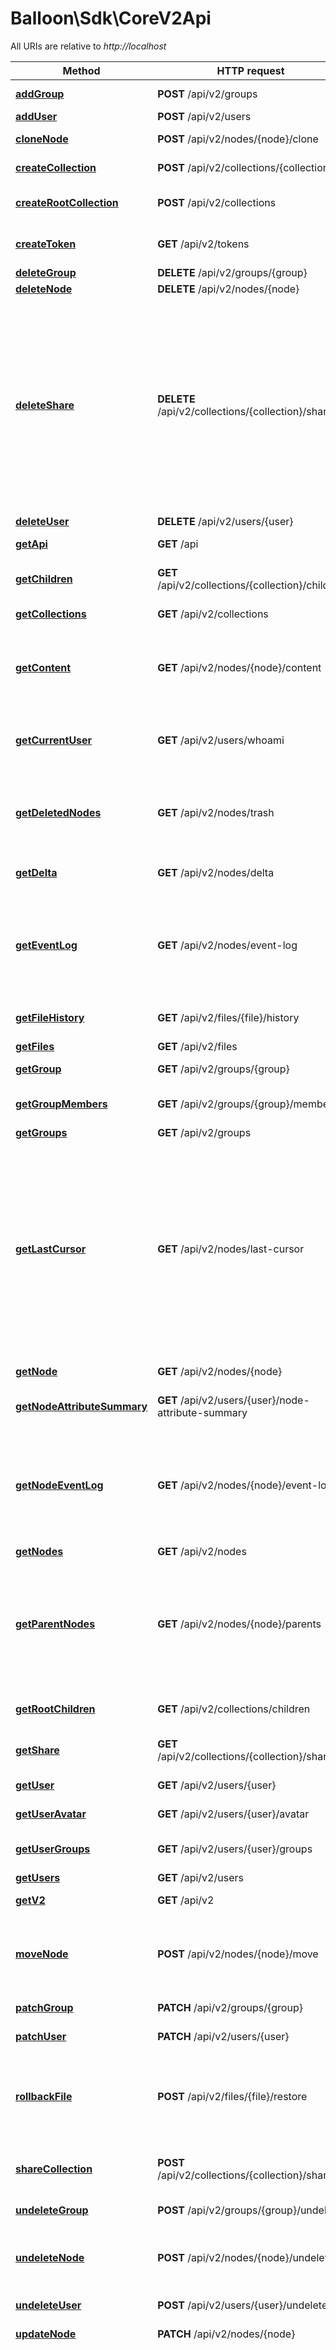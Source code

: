 # Balloon\Sdk\CoreV2Api

All URIs are relative to *http://localhost*

Method | HTTP request | Description
------------- | ------------- | -------------
[**addGroup**](CoreV2Api.md#addGroup) | **POST** /api/v2/groups | Add new group
[**addUser**](CoreV2Api.md#addUser) | **POST** /api/v2/users | Add new user
[**cloneNode**](CoreV2Api.md#cloneNode) | **POST** /api/v2/nodes/{node}/clone | Clone existing node
[**createCollection**](CoreV2Api.md#createCollection) | **POST** /api/v2/collections/{collection} | Create a new collection
[**createRootCollection**](CoreV2Api.md#createRootCollection) | **POST** /api/v2/collections | Create a new collection in root
[**createToken**](CoreV2Api.md#createToken) | **GET** /api/v2/tokens | OAUTH2/OIDC token endpoint
[**deleteGroup**](CoreV2Api.md#deleteGroup) | **DELETE** /api/v2/groups/{group} | Delete group
[**deleteNode**](CoreV2Api.md#deleteNode) | **DELETE** /api/v2/nodes/{node} | Delete node
[**deleteShare**](CoreV2Api.md#deleteShare) | **DELETE** /api/v2/collections/{collection}/share | Does only remove sharing options and transform a share back into a normal collection. There will not be any data loss after this action. All existing references would be removed automatically.
[**deleteUser**](CoreV2Api.md#deleteUser) | **DELETE** /api/v2/users/{user} | Delete user
[**getApi**](CoreV2Api.md#getApi) | **GET** /api | Get server status
[**getChildren**](CoreV2Api.md#getChildren) | **GET** /api/v2/collections/{collection}/children | Get all children of a collection
[**getCollections**](CoreV2Api.md#getCollections) | **GET** /api/v2/collections | Get all collections
[**getContent**](CoreV2Api.md#getContent) | **GET** /api/v2/nodes/{node}/content | Download node contents. Note that collections are zipped on-the-fly.
[**getCurrentUser**](CoreV2Api.md#getCurrentUser) | **GET** /api/v2/users/whoami | Get user object of the current authenticated user
[**getDeletedNodes**](CoreV2Api.md#getDeletedNodes) | **GET** /api/v2/nodes/trash | Return delete nodes (Excluding sub nodes of deleted collections)
[**getDelta**](CoreV2Api.md#getDelta) | **GET** /api/v2/nodes/delta | Delta stream with cursor support.
[**getEventLog**](CoreV2Api.md#getEventLog) | **GET** /api/v2/nodes/event-log | Get event log containing all operations which are made by the user himself or share members
[**getFileHistory**](CoreV2Api.md#getFileHistory) | **GET** /api/v2/files/{file}/history | Get a full change history of a file
[**getFiles**](CoreV2Api.md#getFiles) | **GET** /api/v2/files | Get all files
[**getGroup**](CoreV2Api.md#getGroup) | **GET** /api/v2/groups/{group} | Get single group
[**getGroupMembers**](CoreV2Api.md#getGroupMembers) | **GET** /api/v2/groups/{group}/members | Request all member of a group
[**getGroups**](CoreV2Api.md#getGroups) | **GET** /api/v2/groups | Get groups
[**getLastCursor**](CoreV2Api.md#getLastCursor) | **GET** /api/v2/nodes/last-cursor | Use this method to request the latest cursor if you only need to now if there are changes on the server. This method will not return any other data than the newest cursor. To request a feed with all deltas request /delta.
[**getNode**](CoreV2Api.md#getNode) | **GET** /api/v2/nodes/{node} | Get single node
[**getNodeAttributeSummary**](CoreV2Api.md#getNodeAttributeSummary) | **GET** /api/v2/users/{user}/node-attribute-summary | Get summary of node usage.
[**getNodeEventLog**](CoreV2Api.md#getNodeEventLog) | **GET** /api/v2/nodes/{node}/event-log | Get event log containing all operations which are made by the user himself or share members on a given node
[**getNodes**](CoreV2Api.md#getNodes) | **GET** /api/v2/nodes | Get all nodes
[**getParentNodes**](CoreV2Api.md#getParentNodes) | **GET** /api/v2/nodes/{node}/parents | The hirarchy of all parent nodes is ordered in a single level array beginning with the collection on the highest level.
[**getRootChildren**](CoreV2Api.md#getRootChildren) | **GET** /api/v2/collections/children | Get all children of the root collection
[**getShare**](CoreV2Api.md#getShare) | **GET** /api/v2/collections/{collection}/share | Get share acl and share name
[**getUser**](CoreV2Api.md#getUser) | **GET** /api/v2/users/{user} | Get single user
[**getUserAvatar**](CoreV2Api.md#getUserAvatar) | **GET** /api/v2/users/{user}/avatar | Get user avatar
[**getUserGroups**](CoreV2Api.md#getUserGroups) | **GET** /api/v2/users/{user}/groups | Request all groups of a user
[**getUsers**](CoreV2Api.md#getUsers) | **GET** /api/v2/users | Get users
[**getV2**](CoreV2Api.md#getV2) | **GET** /api/v2 | Get server status
[**moveNode**](CoreV2Api.md#moveNode) | **POST** /api/v2/nodes/{node}/move | Move node (Change parent collection), single or multiple ones
[**patchGroup**](CoreV2Api.md#patchGroup) | **PATCH** /api/v2/groups/{group} | Set attributes for group
[**patchUser**](CoreV2Api.md#patchUser) | **PATCH** /api/v2/users/{user} | Set attributes for user
[**rollbackFile**](CoreV2Api.md#rollbackFile) | **POST** /api/v2/files/{file}/restore | Rollback to a recent version from history. Use the version number from history.
[**shareCollection**](CoreV2Api.md#shareCollection) | **POST** /api/v2/collections/{collection}/share | Create a new share from an existing collection
[**undeleteGroup**](CoreV2Api.md#undeleteGroup) | **POST** /api/v2/groups/{group}/undelete | Restore deleted group
[**undeleteNode**](CoreV2Api.md#undeleteNode) | **POST** /api/v2/nodes/{node}/undelete | Undelete (Restore from trash) a single node or multiple ones.
[**undeleteUser**](CoreV2Api.md#undeleteUser) | **POST** /api/v2/users/{user}/undelete | Restore deleted user
[**updateNode**](CoreV2Api.md#updateNode) | **PATCH** /api/v2/nodes/{node} | Change attributes
[**uploadChunk**](CoreV2Api.md#uploadChunk) | **PUT** /api/v2/files/chunk | Upload a file chunk. You have to manually splitt the binary data into multiple chunks and upload them successively! using this method. Once uploading the last chunk, the server will automatically create or update the file node. You may set the parent collection, name and or custom attributes only with the last request to save traffic.
[**uploadFile**](CoreV2Api.md#uploadFile) | **PUT** /api/v2/files | Upload an entire file in one-shot. Use this endpoint only for small files, for bigger files use the chunking endpoint.



## addGroup

> \Balloon\Sdk\Model\CoreV2Group addGroup($core_v2_group)

Add new group

### Example

```php
<?php
require_once(__DIR__ . '/vendor/autoload.php');


$apiInstance = new Balloon\Sdk\Api\CoreV2Api(
    // If you want use custom http client, pass your client which implements `GuzzleHttp\ClientInterface`.
    // This is optional, `GuzzleHttp\Client` will be used as default.
    new GuzzleHttp\Client()
);
$core_v2_group = new \Balloon\Sdk\Model\CoreV2Group(); // \Balloon\Sdk\Model\CoreV2Group | 

try {
    $result = $apiInstance->addGroup($core_v2_group);
    print_r($result);
} catch (Exception $e) {
    echo 'Exception when calling CoreV2Api->addGroup: ', $e->getMessage(), PHP_EOL;
}
?>
```

### Parameters


Name | Type | Description  | Notes
------------- | ------------- | ------------- | -------------
 **core_v2_group** | [**\Balloon\Sdk\Model\CoreV2Group**](../Model/CoreV2Group.md)|  | [optional]

### Return type

[**\Balloon\Sdk\Model\CoreV2Group**](../Model/CoreV2Group.md)

### Authorization

No authorization required

### HTTP request headers

- **Content-Type**: application/json
- **Accept**: application/json

[[Back to top]](#) [[Back to API list]](../../README.md#documentation-for-api-endpoints)
[[Back to Model list]](../../README.md#documentation-for-models)
[[Back to README]](../../README.md)


## addUser

> \Balloon\Sdk\Model\CoreV2User addUser($core_v2_user)

Add new user

### Example

```php
<?php
require_once(__DIR__ . '/vendor/autoload.php');


$apiInstance = new Balloon\Sdk\Api\CoreV2Api(
    // If you want use custom http client, pass your client which implements `GuzzleHttp\ClientInterface`.
    // This is optional, `GuzzleHttp\Client` will be used as default.
    new GuzzleHttp\Client()
);
$core_v2_user = new \Balloon\Sdk\Model\CoreV2User(); // \Balloon\Sdk\Model\CoreV2User | 

try {
    $result = $apiInstance->addUser($core_v2_user);
    print_r($result);
} catch (Exception $e) {
    echo 'Exception when calling CoreV2Api->addUser: ', $e->getMessage(), PHP_EOL;
}
?>
```

### Parameters


Name | Type | Description  | Notes
------------- | ------------- | ------------- | -------------
 **core_v2_user** | [**\Balloon\Sdk\Model\CoreV2User**](../Model/CoreV2User.md)|  | [optional]

### Return type

[**\Balloon\Sdk\Model\CoreV2User**](../Model/CoreV2User.md)

### Authorization

No authorization required

### HTTP request headers

- **Content-Type**: application/json
- **Accept**: application/json

[[Back to top]](#) [[Back to API list]](../../README.md#documentation-for-api-endpoints)
[[Back to Model list]](../../README.md#documentation-for-models)
[[Back to README]](../../README.md)


## cloneNode

> \Balloon\Sdk\Model\CoreV2Node cloneNode($node, $destid, $conflict)

Clone existing node

### Example

```php
<?php
require_once(__DIR__ . '/vendor/autoload.php');


$apiInstance = new Balloon\Sdk\Api\CoreV2Api(
    // If you want use custom http client, pass your client which implements `GuzzleHttp\ClientInterface`.
    // This is optional, `GuzzleHttp\Client` will be used as default.
    new GuzzleHttp\Client()
);
$node = 'node_example'; // string | Node identifier
$destid = 'destid_example'; // string | Destination collection, if this is null root is taken
$conflict = 0; // float | Conflict resolution

try {
    $result = $apiInstance->cloneNode($node, $destid, $conflict);
    print_r($result);
} catch (Exception $e) {
    echo 'Exception when calling CoreV2Api->cloneNode: ', $e->getMessage(), PHP_EOL;
}
?>
```

### Parameters


Name | Type | Description  | Notes
------------- | ------------- | ------------- | -------------
 **node** | **string**| Node identifier |
 **destid** | **string**| Destination collection, if this is null root is taken | [optional]
 **conflict** | **float**| Conflict resolution | [optional] [default to 0]

### Return type

[**\Balloon\Sdk\Model\CoreV2Node**](../Model/CoreV2Node.md)

### Authorization

No authorization required

### HTTP request headers

- **Content-Type**: Not defined
- **Accept**: application/json

[[Back to top]](#) [[Back to API list]](../../README.md#documentation-for-api-endpoints)
[[Back to Model list]](../../README.md#documentation-for-models)
[[Back to README]](../../README.md)


## createCollection

> \Balloon\Sdk\Model\CoreV2Collection createCollection($collection, $core_v2_collection)

Create a new collection

### Example

```php
<?php
require_once(__DIR__ . '/vendor/autoload.php');


$apiInstance = new Balloon\Sdk\Api\CoreV2Api(
    // If you want use custom http client, pass your client which implements `GuzzleHttp\ClientInterface`.
    // This is optional, `GuzzleHttp\Client` will be used as default.
    new GuzzleHttp\Client()
);
$collection = 'collection_example'; // string | Parent collection
$core_v2_collection = new \Balloon\Sdk\Model\CoreV2Collection(); // \Balloon\Sdk\Model\CoreV2Collection | 

try {
    $result = $apiInstance->createCollection($collection, $core_v2_collection);
    print_r($result);
} catch (Exception $e) {
    echo 'Exception when calling CoreV2Api->createCollection: ', $e->getMessage(), PHP_EOL;
}
?>
```

### Parameters


Name | Type | Description  | Notes
------------- | ------------- | ------------- | -------------
 **collection** | **string**| Parent collection |
 **core_v2_collection** | [**\Balloon\Sdk\Model\CoreV2Collection**](../Model/CoreV2Collection.md)|  |

### Return type

[**\Balloon\Sdk\Model\CoreV2Collection**](../Model/CoreV2Collection.md)

### Authorization

No authorization required

### HTTP request headers

- **Content-Type**: application/json
- **Accept**: application/json

[[Back to top]](#) [[Back to API list]](../../README.md#documentation-for-api-endpoints)
[[Back to Model list]](../../README.md#documentation-for-models)
[[Back to README]](../../README.md)


## createRootCollection

> \Balloon\Sdk\Model\CoreV2Collection createRootCollection($core_v2_collection)

Create a new collection in root

### Example

```php
<?php
require_once(__DIR__ . '/vendor/autoload.php');


$apiInstance = new Balloon\Sdk\Api\CoreV2Api(
    // If you want use custom http client, pass your client which implements `GuzzleHttp\ClientInterface`.
    // This is optional, `GuzzleHttp\Client` will be used as default.
    new GuzzleHttp\Client()
);
$core_v2_collection = new \Balloon\Sdk\Model\CoreV2Collection(); // \Balloon\Sdk\Model\CoreV2Collection | 

try {
    $result = $apiInstance->createRootCollection($core_v2_collection);
    print_r($result);
} catch (Exception $e) {
    echo 'Exception when calling CoreV2Api->createRootCollection: ', $e->getMessage(), PHP_EOL;
}
?>
```

### Parameters


Name | Type | Description  | Notes
------------- | ------------- | ------------- | -------------
 **core_v2_collection** | [**\Balloon\Sdk\Model\CoreV2Collection**](../Model/CoreV2Collection.md)|  |

### Return type

[**\Balloon\Sdk\Model\CoreV2Collection**](../Model/CoreV2Collection.md)

### Authorization

No authorization required

### HTTP request headers

- **Content-Type**: application/json
- **Accept**: application/json

[[Back to top]](#) [[Back to API list]](../../README.md#documentation-for-api-endpoints)
[[Back to Model list]](../../README.md#documentation-for-models)
[[Back to README]](../../README.md)


## createToken

> \Balloon\Sdk\Model\CoreV2OAuth2Token createToken()

OAUTH2/OIDC token endpoint

### Example

```php
<?php
require_once(__DIR__ . '/vendor/autoload.php');


$apiInstance = new Balloon\Sdk\Api\CoreV2Api(
    // If you want use custom http client, pass your client which implements `GuzzleHttp\ClientInterface`.
    // This is optional, `GuzzleHttp\Client` will be used as default.
    new GuzzleHttp\Client()
);

try {
    $result = $apiInstance->createToken();
    print_r($result);
} catch (Exception $e) {
    echo 'Exception when calling CoreV2Api->createToken: ', $e->getMessage(), PHP_EOL;
}
?>
```

### Parameters

This endpoint does not need any parameter.

### Return type

[**\Balloon\Sdk\Model\CoreV2OAuth2Token**](../Model/CoreV2OAuth2Token.md)

### Authorization

No authorization required

### HTTP request headers

- **Content-Type**: Not defined
- **Accept**: application/json

[[Back to top]](#) [[Back to API list]](../../README.md#documentation-for-api-endpoints)
[[Back to Model list]](../../README.md#documentation-for-models)
[[Back to README]](../../README.md)


## deleteGroup

> deleteGroup($group, $force)

Delete group

### Example

```php
<?php
require_once(__DIR__ . '/vendor/autoload.php');


$apiInstance = new Balloon\Sdk\Api\CoreV2Api(
    // If you want use custom http client, pass your client which implements `GuzzleHttp\ClientInterface`.
    // This is optional, `GuzzleHttp\Client` will be used as default.
    new GuzzleHttp\Client()
);
$group = 'group_example'; // string | Resource identifier
$force = True; // bool | Per default the group gets disabled, if force is set the group gets removed completely.

try {
    $apiInstance->deleteGroup($group, $force);
} catch (Exception $e) {
    echo 'Exception when calling CoreV2Api->deleteGroup: ', $e->getMessage(), PHP_EOL;
}
?>
```

### Parameters


Name | Type | Description  | Notes
------------- | ------------- | ------------- | -------------
 **group** | **string**| Resource identifier |
 **force** | **bool**| Per default the group gets disabled, if force is set the group gets removed completely. | [optional]

### Return type

void (empty response body)

### Authorization

No authorization required

### HTTP request headers

- **Content-Type**: Not defined
- **Accept**: Not defined

[[Back to top]](#) [[Back to API list]](../../README.md#documentation-for-api-endpoints)
[[Back to Model list]](../../README.md#documentation-for-models)
[[Back to README]](../../README.md)


## deleteNode

> deleteNode($node, $force, $ignore_flag, $at)

Delete node

### Example

```php
<?php
require_once(__DIR__ . '/vendor/autoload.php');


$apiInstance = new Balloon\Sdk\Api\CoreV2Api(
    // If you want use custom http client, pass your client which implements `GuzzleHttp\ClientInterface`.
    // This is optional, `GuzzleHttp\Client` will be used as default.
    new GuzzleHttp\Client()
);
$node = 'node_example'; // string | Node identifier
$force = True; // bool | Force flag need to be set to delete a node from trash (node must have the deleted flag)
$ignore_flag = True; // bool | If both ignore_flag and force_flag were set, the node will be deleted completely
$at = 3.4; // float | Has to be a valid unix timestamp if so the node will destroy itself at this specified time instead immediatly

try {
    $apiInstance->deleteNode($node, $force, $ignore_flag, $at);
} catch (Exception $e) {
    echo 'Exception when calling CoreV2Api->deleteNode: ', $e->getMessage(), PHP_EOL;
}
?>
```

### Parameters


Name | Type | Description  | Notes
------------- | ------------- | ------------- | -------------
 **node** | **string**| Node identifier |
 **force** | **bool**| Force flag need to be set to delete a node from trash (node must have the deleted flag) | [optional]
 **ignore_flag** | **bool**| If both ignore_flag and force_flag were set, the node will be deleted completely | [optional]
 **at** | **float**| Has to be a valid unix timestamp if so the node will destroy itself at this specified time instead immediatly | [optional]

### Return type

void (empty response body)

### Authorization

No authorization required

### HTTP request headers

- **Content-Type**: Not defined
- **Accept**: Not defined

[[Back to top]](#) [[Back to API list]](../../README.md#documentation-for-api-endpoints)
[[Back to Model list]](../../README.md#documentation-for-models)
[[Back to README]](../../README.md)


## deleteShare

> deleteShare($collection)

Does only remove sharing options and transform a share back into a normal collection. There will not be any data loss after this action. All existing references would be removed automatically.

### Example

```php
<?php
require_once(__DIR__ . '/vendor/autoload.php');


$apiInstance = new Balloon\Sdk\Api\CoreV2Api(
    // If you want use custom http client, pass your client which implements `GuzzleHttp\ClientInterface`.
    // This is optional, `GuzzleHttp\Client` will be used as default.
    new GuzzleHttp\Client()
);
$collection = 'collection_example'; // string | Collection identifier

try {
    $apiInstance->deleteShare($collection);
} catch (Exception $e) {
    echo 'Exception when calling CoreV2Api->deleteShare: ', $e->getMessage(), PHP_EOL;
}
?>
```

### Parameters


Name | Type | Description  | Notes
------------- | ------------- | ------------- | -------------
 **collection** | **string**| Collection identifier |

### Return type

void (empty response body)

### Authorization

No authorization required

### HTTP request headers

- **Content-Type**: Not defined
- **Accept**: Not defined

[[Back to top]](#) [[Back to API list]](../../README.md#documentation-for-api-endpoints)
[[Back to Model list]](../../README.md#documentation-for-models)
[[Back to README]](../../README.md)


## deleteUser

> deleteUser($user, $force)

Delete user

### Example

```php
<?php
require_once(__DIR__ . '/vendor/autoload.php');


$apiInstance = new Balloon\Sdk\Api\CoreV2Api(
    // If you want use custom http client, pass your client which implements `GuzzleHttp\ClientInterface`.
    // This is optional, `GuzzleHttp\Client` will be used as default.
    new GuzzleHttp\Client()
);
$user = 'user_example'; // string | Resource identifier
$force = True; // bool | Per default the user gets disabled, if force is set the user gets removed completely.

try {
    $apiInstance->deleteUser($user, $force);
} catch (Exception $e) {
    echo 'Exception when calling CoreV2Api->deleteUser: ', $e->getMessage(), PHP_EOL;
}
?>
```

### Parameters


Name | Type | Description  | Notes
------------- | ------------- | ------------- | -------------
 **user** | **string**| Resource identifier |
 **force** | **bool**| Per default the user gets disabled, if force is set the user gets removed completely. | [optional]

### Return type

void (empty response body)

### Authorization

No authorization required

### HTTP request headers

- **Content-Type**: Not defined
- **Accept**: Not defined

[[Back to top]](#) [[Back to API list]](../../README.md#documentation-for-api-endpoints)
[[Back to Model list]](../../README.md#documentation-for-models)
[[Back to README]](../../README.md)


## getApi

> \Balloon\Sdk\Model\CoreV2ApiRoot getApi()

Get server status

### Example

```php
<?php
require_once(__DIR__ . '/vendor/autoload.php');


$apiInstance = new Balloon\Sdk\Api\CoreV2Api(
    // If you want use custom http client, pass your client which implements `GuzzleHttp\ClientInterface`.
    // This is optional, `GuzzleHttp\Client` will be used as default.
    new GuzzleHttp\Client()
);

try {
    $result = $apiInstance->getApi();
    print_r($result);
} catch (Exception $e) {
    echo 'Exception when calling CoreV2Api->getApi: ', $e->getMessage(), PHP_EOL;
}
?>
```

### Parameters

This endpoint does not need any parameter.

### Return type

[**\Balloon\Sdk\Model\CoreV2ApiRoot**](../Model/CoreV2ApiRoot.md)

### Authorization

No authorization required

### HTTP request headers

- **Content-Type**: Not defined
- **Accept**: application/json

[[Back to top]](#) [[Back to API list]](../../README.md#documentation-for-api-endpoints)
[[Back to Model list]](../../README.md#documentation-for-models)
[[Back to README]](../../README.md)


## getChildren

> \Balloon\Sdk\Model\CoreV2Nodes getChildren($collection, $query, $deleted, $attributes, $offset, $limit, $sort, $recursive)

Get all children of a collection

### Example

```php
<?php
require_once(__DIR__ . '/vendor/autoload.php');


$apiInstance = new Balloon\Sdk\Api\CoreV2Api(
    // If you want use custom http client, pass your client which implements `GuzzleHttp\ClientInterface`.
    // This is optional, `GuzzleHttp\Client` will be used as default.
    new GuzzleHttp\Client()
);
$collection = 'collection_example'; // string | Parent collection
$query = 'query_example'; // string | Specify a MongoDB based resource query (https://docs.mongodb.com/manual/tutorial/query-documents) using JSON (For example: {\"name\": {$regex: 'foo.*'}}).
$deleted = 3.4; // float | Wheter to include deleted or not
$attributes = array('attributes_example'); // string[] | Filter attributes
$offset = 3.4; // float | Objects offset, per default it starts from 0. You may also request a negative offset which will return results from the end [total - offset].
$limit = 3.4; // float | Objects limit, per default 20 objects will get returned
$sort = 'sort_example'; // string | Specify a MongoDB sort operation (https://docs.mongodb.com/manual/reference/method/cursor.sort/) using JSON (For example: {\"name\": -1}).
$recursive = false; // bool | Include children recursively.

try {
    $result = $apiInstance->getChildren($collection, $query, $deleted, $attributes, $offset, $limit, $sort, $recursive);
    print_r($result);
} catch (Exception $e) {
    echo 'Exception when calling CoreV2Api->getChildren: ', $e->getMessage(), PHP_EOL;
}
?>
```

### Parameters


Name | Type | Description  | Notes
------------- | ------------- | ------------- | -------------
 **collection** | **string**| Parent collection |
 **query** | **string**| Specify a MongoDB based resource query (https://docs.mongodb.com/manual/tutorial/query-documents) using JSON (For example: {\&quot;name\&quot;: {$regex: &#39;foo.*&#39;}}). | [optional]
 **deleted** | **float**| Wheter to include deleted or not | [optional]
 **attributes** | [**string[]**](../Model/string.md)| Filter attributes | [optional]
 **offset** | **float**| Objects offset, per default it starts from 0. You may also request a negative offset which will return results from the end [total - offset]. | [optional]
 **limit** | **float**| Objects limit, per default 20 objects will get returned | [optional]
 **sort** | **string**| Specify a MongoDB sort operation (https://docs.mongodb.com/manual/reference/method/cursor.sort/) using JSON (For example: {\&quot;name\&quot;: -1}). | [optional]
 **recursive** | **bool**| Include children recursively. | [optional] [default to false]

### Return type

[**\Balloon\Sdk\Model\CoreV2Nodes**](../Model/CoreV2Nodes.md)

### Authorization

No authorization required

### HTTP request headers

- **Content-Type**: Not defined
- **Accept**: application/json

[[Back to top]](#) [[Back to API list]](../../README.md#documentation-for-api-endpoints)
[[Back to Model list]](../../README.md#documentation-for-models)
[[Back to README]](../../README.md)


## getCollections

> \Balloon\Sdk\Model\CoreV2Collections getCollections($query, $deleted, $attributes, $offset, $limit, $sort)

Get all collections

### Example

```php
<?php
require_once(__DIR__ . '/vendor/autoload.php');


$apiInstance = new Balloon\Sdk\Api\CoreV2Api(
    // If you want use custom http client, pass your client which implements `GuzzleHttp\ClientInterface`.
    // This is optional, `GuzzleHttp\Client` will be used as default.
    new GuzzleHttp\Client()
);
$query = 'query_example'; // string | Specify a MongoDB based resource query (https://docs.mongodb.com/manual/tutorial/query-documents) using JSON (For example: {\"name\": {$regex: 'foo.*'}}).
$deleted = 3.4; // float | Wheter to include deleted or not
$attributes = array('attributes_example'); // string[] | Filter attributes
$offset = 3.4; // float | Objects offset, per default it starts from 0. You may also request a negative offset which will return results from the end [total - offset].
$limit = 3.4; // float | Objects limit, per default 20 objects will get returned
$sort = 'sort_example'; // string | Specify a MongoDB sort operation (https://docs.mongodb.com/manual/reference/method/cursor.sort/) using JSON (For example: {\"name\": -1}).

try {
    $result = $apiInstance->getCollections($query, $deleted, $attributes, $offset, $limit, $sort);
    print_r($result);
} catch (Exception $e) {
    echo 'Exception when calling CoreV2Api->getCollections: ', $e->getMessage(), PHP_EOL;
}
?>
```

### Parameters


Name | Type | Description  | Notes
------------- | ------------- | ------------- | -------------
 **query** | **string**| Specify a MongoDB based resource query (https://docs.mongodb.com/manual/tutorial/query-documents) using JSON (For example: {\&quot;name\&quot;: {$regex: &#39;foo.*&#39;}}). | [optional]
 **deleted** | **float**| Wheter to include deleted or not | [optional]
 **attributes** | [**string[]**](../Model/string.md)| Filter attributes | [optional]
 **offset** | **float**| Objects offset, per default it starts from 0. You may also request a negative offset which will return results from the end [total - offset]. | [optional]
 **limit** | **float**| Objects limit, per default 20 objects will get returned | [optional]
 **sort** | **string**| Specify a MongoDB sort operation (https://docs.mongodb.com/manual/reference/method/cursor.sort/) using JSON (For example: {\&quot;name\&quot;: -1}). | [optional]

### Return type

[**\Balloon\Sdk\Model\CoreV2Collections**](../Model/CoreV2Collections.md)

### Authorization

No authorization required

### HTTP request headers

- **Content-Type**: Not defined
- **Accept**: application/json

[[Back to top]](#) [[Back to API list]](../../README.md#documentation-for-api-endpoints)
[[Back to Model list]](../../README.md#documentation-for-models)
[[Back to README]](../../README.md)


## getContent

> \SplFileObject getContent($node, $byte_ranges, $encode, $download)

Download node contents. Note that collections are zipped on-the-fly.

### Example

```php
<?php
require_once(__DIR__ . '/vendor/autoload.php');


$apiInstance = new Balloon\Sdk\Api\CoreV2Api(
    // If you want use custom http client, pass your client which implements `GuzzleHttp\ClientInterface`.
    // This is optional, `GuzzleHttp\Client` will be used as default.
    new GuzzleHttp\Client()
);
$node = 'node_example'; // string | Node identifier
$byte_ranges = 3.4; // float | Read stream from a specific offset/limit in bytes
$encode = 'encode_example'; // string | Can be set to base64 to encode content as base64.
$download = false; // bool | Force download file (Content-Disposition: attachment HTTP header)

try {
    $result = $apiInstance->getContent($node, $byte_ranges, $encode, $download);
    print_r($result);
} catch (Exception $e) {
    echo 'Exception when calling CoreV2Api->getContent: ', $e->getMessage(), PHP_EOL;
}
?>
```

### Parameters


Name | Type | Description  | Notes
------------- | ------------- | ------------- | -------------
 **node** | **string**| Node identifier |
 **byte_ranges** | **float**| Read stream from a specific offset/limit in bytes | [optional]
 **encode** | **string**| Can be set to base64 to encode content as base64. | [optional]
 **download** | **bool**| Force download file (Content-Disposition: attachment HTTP header) | [optional] [default to false]

### Return type

[**\SplFileObject**](../Model/\SplFileObject.md)

### Authorization

No authorization required

### HTTP request headers

- **Content-Type**: Not defined
- **Accept**: octet/stream

[[Back to top]](#) [[Back to API list]](../../README.md#documentation-for-api-endpoints)
[[Back to Model list]](../../README.md#documentation-for-models)
[[Back to README]](../../README.md)


## getCurrentUser

> \Balloon\Sdk\Model\CoreV2User getCurrentUser($attributes)

Get user object of the current authenticated user

### Example

```php
<?php
require_once(__DIR__ . '/vendor/autoload.php');


$apiInstance = new Balloon\Sdk\Api\CoreV2Api(
    // If you want use custom http client, pass your client which implements `GuzzleHttp\ClientInterface`.
    // This is optional, `GuzzleHttp\Client` will be used as default.
    new GuzzleHttp\Client()
);
$attributes = array('attributes_example'); // string[] | Filter attributes

try {
    $result = $apiInstance->getCurrentUser($attributes);
    print_r($result);
} catch (Exception $e) {
    echo 'Exception when calling CoreV2Api->getCurrentUser: ', $e->getMessage(), PHP_EOL;
}
?>
```

### Parameters


Name | Type | Description  | Notes
------------- | ------------- | ------------- | -------------
 **attributes** | [**string[]**](../Model/string.md)| Filter attributes | [optional]

### Return type

[**\Balloon\Sdk\Model\CoreV2User**](../Model/CoreV2User.md)

### Authorization

No authorization required

### HTTP request headers

- **Content-Type**: Not defined
- **Accept**: application/json

[[Back to top]](#) [[Back to API list]](../../README.md#documentation-for-api-endpoints)
[[Back to Model list]](../../README.md#documentation-for-models)
[[Back to README]](../../README.md)


## getDeletedNodes

> \Balloon\Sdk\Model\CoreV2Nodes getDeletedNodes($query, $attributes, $offset, $limit, $sort)

Return delete nodes (Excluding sub nodes of deleted collections)

### Example

```php
<?php
require_once(__DIR__ . '/vendor/autoload.php');


$apiInstance = new Balloon\Sdk\Api\CoreV2Api(
    // If you want use custom http client, pass your client which implements `GuzzleHttp\ClientInterface`.
    // This is optional, `GuzzleHttp\Client` will be used as default.
    new GuzzleHttp\Client()
);
$query = 'query_example'; // string | Specify a MongoDB based resource query (https://docs.mongodb.com/manual/tutorial/query-documents) using JSON (For example: {\"name\": {$regex: 'foo.*'}}).
$attributes = array('attributes_example'); // string[] | Filter attributes
$offset = 3.4; // float | Objects offset, per default it starts from 0. You may also request a negative offset which will return results from the end [total - offset].
$limit = 3.4; // float | Objects limit, per default 20 objects will get returned
$sort = 'sort_example'; // string | Specify a MongoDB sort operation (https://docs.mongodb.com/manual/reference/method/cursor.sort/) using JSON (For example: {\"name\": -1}).

try {
    $result = $apiInstance->getDeletedNodes($query, $attributes, $offset, $limit, $sort);
    print_r($result);
} catch (Exception $e) {
    echo 'Exception when calling CoreV2Api->getDeletedNodes: ', $e->getMessage(), PHP_EOL;
}
?>
```

### Parameters


Name | Type | Description  | Notes
------------- | ------------- | ------------- | -------------
 **query** | **string**| Specify a MongoDB based resource query (https://docs.mongodb.com/manual/tutorial/query-documents) using JSON (For example: {\&quot;name\&quot;: {$regex: &#39;foo.*&#39;}}). | [optional]
 **attributes** | [**string[]**](../Model/string.md)| Filter attributes | [optional]
 **offset** | **float**| Objects offset, per default it starts from 0. You may also request a negative offset which will return results from the end [total - offset]. | [optional]
 **limit** | **float**| Objects limit, per default 20 objects will get returned | [optional]
 **sort** | **string**| Specify a MongoDB sort operation (https://docs.mongodb.com/manual/reference/method/cursor.sort/) using JSON (For example: {\&quot;name\&quot;: -1}). | [optional]

### Return type

[**\Balloon\Sdk\Model\CoreV2Nodes**](../Model/CoreV2Nodes.md)

### Authorization

No authorization required

### HTTP request headers

- **Content-Type**: Not defined
- **Accept**: application/json

[[Back to top]](#) [[Back to API list]](../../README.md#documentation-for-api-endpoints)
[[Back to Model list]](../../README.md#documentation-for-models)
[[Back to README]](../../README.md)


## getDelta

> \Balloon\Sdk\Model\CoreV2Delta getDelta($limit, $attributes, $cursor)

Delta stream with cursor support.

### Example

```php
<?php
require_once(__DIR__ . '/vendor/autoload.php');


$apiInstance = new Balloon\Sdk\Api\CoreV2Api(
    // If you want use custom http client, pass your client which implements `GuzzleHttp\ClientInterface`.
    // This is optional, `GuzzleHttp\Client` will be used as default.
    new GuzzleHttp\Client()
);
$limit = 3.4; // float | Limit the number of delta entries, if too low you have to call this endpoint more often since has_more would be true more often
$attributes = array('attributes_example'); // string[] | Filter attributes, per default not all attributes would be returned
$cursor = 'cursor_example'; // string | Set a cursor to rquest next nodes within delta processing

try {
    $result = $apiInstance->getDelta($limit, $attributes, $cursor);
    print_r($result);
} catch (Exception $e) {
    echo 'Exception when calling CoreV2Api->getDelta: ', $e->getMessage(), PHP_EOL;
}
?>
```

### Parameters


Name | Type | Description  | Notes
------------- | ------------- | ------------- | -------------
 **limit** | **float**| Limit the number of delta entries, if too low you have to call this endpoint more often since has_more would be true more often | [optional]
 **attributes** | [**string[]**](../Model/string.md)| Filter attributes, per default not all attributes would be returned | [optional]
 **cursor** | **string**| Set a cursor to rquest next nodes within delta processing | [optional]

### Return type

[**\Balloon\Sdk\Model\CoreV2Delta**](../Model/CoreV2Delta.md)

### Authorization

No authorization required

### HTTP request headers

- **Content-Type**: Not defined
- **Accept**: application/json

[[Back to top]](#) [[Back to API list]](../../README.md#documentation-for-api-endpoints)
[[Back to Model list]](../../README.md#documentation-for-models)
[[Back to README]](../../README.md)


## getEventLog

> \Balloon\Sdk\Model\CoreV2EventLogs getEventLog($query, $attributes, $offset, $limit, $sort)

Get event log containing all operations which are made by the user himself or share members

### Example

```php
<?php
require_once(__DIR__ . '/vendor/autoload.php');


$apiInstance = new Balloon\Sdk\Api\CoreV2Api(
    // If you want use custom http client, pass your client which implements `GuzzleHttp\ClientInterface`.
    // This is optional, `GuzzleHttp\Client` will be used as default.
    new GuzzleHttp\Client()
);
$query = 'query_example'; // string | Specify a MongoDB based resource query (https://docs.mongodb.com/manual/tutorial/query-documents) using JSON (For example: {\"name\": {$regex: 'foo.*'}}).
$attributes = array('attributes_example'); // string[] | Filter attributes
$offset = 3.4; // float | Objects offset, per default it starts from 0. You may also request a negative offset which will return results from the end [total - offset].
$limit = 3.4; // float | Objects limit, per default 20 objects will get returned
$sort = 'sort_example'; // string | Specify a MongoDB sort operation (https://docs.mongodb.com/manual/reference/method/cursor.sort/) using JSON (For example: {\"name\": -1}).

try {
    $result = $apiInstance->getEventLog($query, $attributes, $offset, $limit, $sort);
    print_r($result);
} catch (Exception $e) {
    echo 'Exception when calling CoreV2Api->getEventLog: ', $e->getMessage(), PHP_EOL;
}
?>
```

### Parameters


Name | Type | Description  | Notes
------------- | ------------- | ------------- | -------------
 **query** | **string**| Specify a MongoDB based resource query (https://docs.mongodb.com/manual/tutorial/query-documents) using JSON (For example: {\&quot;name\&quot;: {$regex: &#39;foo.*&#39;}}). | [optional]
 **attributes** | [**string[]**](../Model/string.md)| Filter attributes | [optional]
 **offset** | **float**| Objects offset, per default it starts from 0. You may also request a negative offset which will return results from the end [total - offset]. | [optional]
 **limit** | **float**| Objects limit, per default 20 objects will get returned | [optional]
 **sort** | **string**| Specify a MongoDB sort operation (https://docs.mongodb.com/manual/reference/method/cursor.sort/) using JSON (For example: {\&quot;name\&quot;: -1}). | [optional]

### Return type

[**\Balloon\Sdk\Model\CoreV2EventLogs**](../Model/CoreV2EventLogs.md)

### Authorization

No authorization required

### HTTP request headers

- **Content-Type**: Not defined
- **Accept**: application/json

[[Back to top]](#) [[Back to API list]](../../README.md#documentation-for-api-endpoints)
[[Back to Model list]](../../README.md#documentation-for-models)
[[Back to README]](../../README.md)


## getFileHistory

> \Balloon\Sdk\Model\CoreV2FileHistory getFileHistory($file)

Get a full change history of a file

### Example

```php
<?php
require_once(__DIR__ . '/vendor/autoload.php');


$apiInstance = new Balloon\Sdk\Api\CoreV2Api(
    // If you want use custom http client, pass your client which implements `GuzzleHttp\ClientInterface`.
    // This is optional, `GuzzleHttp\Client` will be used as default.
    new GuzzleHttp\Client()
);
$file = 'file_example'; // string | File identifier

try {
    $result = $apiInstance->getFileHistory($file);
    print_r($result);
} catch (Exception $e) {
    echo 'Exception when calling CoreV2Api->getFileHistory: ', $e->getMessage(), PHP_EOL;
}
?>
```

### Parameters


Name | Type | Description  | Notes
------------- | ------------- | ------------- | -------------
 **file** | **string**| File identifier |

### Return type

[**\Balloon\Sdk\Model\CoreV2FileHistory**](../Model/CoreV2FileHistory.md)

### Authorization

No authorization required

### HTTP request headers

- **Content-Type**: Not defined
- **Accept**: application/json

[[Back to top]](#) [[Back to API list]](../../README.md#documentation-for-api-endpoints)
[[Back to Model list]](../../README.md#documentation-for-models)
[[Back to README]](../../README.md)


## getFiles

> \Balloon\Sdk\Model\CoreV2Files getFiles($query, $deleted, $attributes, $offset, $limit, $sort)

Get all files

### Example

```php
<?php
require_once(__DIR__ . '/vendor/autoload.php');


$apiInstance = new Balloon\Sdk\Api\CoreV2Api(
    // If you want use custom http client, pass your client which implements `GuzzleHttp\ClientInterface`.
    // This is optional, `GuzzleHttp\Client` will be used as default.
    new GuzzleHttp\Client()
);
$query = 'query_example'; // string | Specify a MongoDB based resource query (https://docs.mongodb.com/manual/tutorial/query-documents) using JSON (For example: {\"name\": {$regex: 'foo.*'}}).
$deleted = 3.4; // float | Wheter to include deleted or not
$attributes = array('attributes_example'); // string[] | Filter attributes
$offset = 3.4; // float | Objects offset, per default it starts from 0. You may also request a negative offset which will return results from the end [total - offset].
$limit = 3.4; // float | Objects limit, per default 20 objects will get returned
$sort = 'sort_example'; // string | Specify a MongoDB sort operation (https://docs.mongodb.com/manual/reference/method/cursor.sort/) using JSON (For example: {\"name\": -1}).

try {
    $result = $apiInstance->getFiles($query, $deleted, $attributes, $offset, $limit, $sort);
    print_r($result);
} catch (Exception $e) {
    echo 'Exception when calling CoreV2Api->getFiles: ', $e->getMessage(), PHP_EOL;
}
?>
```

### Parameters


Name | Type | Description  | Notes
------------- | ------------- | ------------- | -------------
 **query** | **string**| Specify a MongoDB based resource query (https://docs.mongodb.com/manual/tutorial/query-documents) using JSON (For example: {\&quot;name\&quot;: {$regex: &#39;foo.*&#39;}}). | [optional]
 **deleted** | **float**| Wheter to include deleted or not | [optional]
 **attributes** | [**string[]**](../Model/string.md)| Filter attributes | [optional]
 **offset** | **float**| Objects offset, per default it starts from 0. You may also request a negative offset which will return results from the end [total - offset]. | [optional]
 **limit** | **float**| Objects limit, per default 20 objects will get returned | [optional]
 **sort** | **string**| Specify a MongoDB sort operation (https://docs.mongodb.com/manual/reference/method/cursor.sort/) using JSON (For example: {\&quot;name\&quot;: -1}). | [optional]

### Return type

[**\Balloon\Sdk\Model\CoreV2Files**](../Model/CoreV2Files.md)

### Authorization

No authorization required

### HTTP request headers

- **Content-Type**: Not defined
- **Accept**: application/json

[[Back to top]](#) [[Back to API list]](../../README.md#documentation-for-api-endpoints)
[[Back to Model list]](../../README.md#documentation-for-models)
[[Back to README]](../../README.md)


## getGroup

> \Balloon\Sdk\Model\CoreV2Group getGroup($group, $attributes)

Get single group

### Example

```php
<?php
require_once(__DIR__ . '/vendor/autoload.php');


$apiInstance = new Balloon\Sdk\Api\CoreV2Api(
    // If you want use custom http client, pass your client which implements `GuzzleHttp\ClientInterface`.
    // This is optional, `GuzzleHttp\Client` will be used as default.
    new GuzzleHttp\Client()
);
$group = 'group_example'; // string | Resource identifier
$attributes = array('attributes_example'); // string[] | Filter attributes

try {
    $result = $apiInstance->getGroup($group, $attributes);
    print_r($result);
} catch (Exception $e) {
    echo 'Exception when calling CoreV2Api->getGroup: ', $e->getMessage(), PHP_EOL;
}
?>
```

### Parameters


Name | Type | Description  | Notes
------------- | ------------- | ------------- | -------------
 **group** | **string**| Resource identifier |
 **attributes** | [**string[]**](../Model/string.md)| Filter attributes | [optional]

### Return type

[**\Balloon\Sdk\Model\CoreV2Group**](../Model/CoreV2Group.md)

### Authorization

No authorization required

### HTTP request headers

- **Content-Type**: Not defined
- **Accept**: application/json

[[Back to top]](#) [[Back to API list]](../../README.md#documentation-for-api-endpoints)
[[Back to Model list]](../../README.md#documentation-for-models)
[[Back to README]](../../README.md)


## getGroupMembers

> \Balloon\Sdk\Model\CoreV2User[] getGroupMembers($group)

Request all member of a group

### Example

```php
<?php
require_once(__DIR__ . '/vendor/autoload.php');


$apiInstance = new Balloon\Sdk\Api\CoreV2Api(
    // If you want use custom http client, pass your client which implements `GuzzleHttp\ClientInterface`.
    // This is optional, `GuzzleHttp\Client` will be used as default.
    new GuzzleHttp\Client()
);
$group = 'group_example'; // string | Resource identifier

try {
    $result = $apiInstance->getGroupMembers($group);
    print_r($result);
} catch (Exception $e) {
    echo 'Exception when calling CoreV2Api->getGroupMembers: ', $e->getMessage(), PHP_EOL;
}
?>
```

### Parameters


Name | Type | Description  | Notes
------------- | ------------- | ------------- | -------------
 **group** | **string**| Resource identifier |

### Return type

[**\Balloon\Sdk\Model\CoreV2User[]**](../Model/CoreV2User.md)

### Authorization

No authorization required

### HTTP request headers

- **Content-Type**: Not defined
- **Accept**: application/json

[[Back to top]](#) [[Back to API list]](../../README.md#documentation-for-api-endpoints)
[[Back to Model list]](../../README.md#documentation-for-models)
[[Back to README]](../../README.md)


## getGroups

> \Balloon\Sdk\Model\CoreV2Groups getGroups($query, $attributes, $offset, $limit, $sort)

Get groups

A group is a colletion of users

### Example

```php
<?php
require_once(__DIR__ . '/vendor/autoload.php');


$apiInstance = new Balloon\Sdk\Api\CoreV2Api(
    // If you want use custom http client, pass your client which implements `GuzzleHttp\ClientInterface`.
    // This is optional, `GuzzleHttp\Client` will be used as default.
    new GuzzleHttp\Client()
);
$query = 'query_example'; // string | Specify a MongoDB based resource query (https://docs.mongodb.com/manual/tutorial/query-documents) using JSON (For example: {\"name\": {$regex: 'foo.*'}}).
$attributes = array('attributes_example'); // string[] | Filter attributes
$offset = 3.4; // float | Objects offset, per default it starts from 0. You may also request a negative offset which will return results from the end [total - offset].
$limit = 3.4; // float | Objects limit, per default 20 objects will get returned
$sort = 'sort_example'; // string | Specify a MongoDB sort operation (https://docs.mongodb.com/manual/reference/method/cursor.sort/) using JSON (For example: {\"name\": -1}).

try {
    $result = $apiInstance->getGroups($query, $attributes, $offset, $limit, $sort);
    print_r($result);
} catch (Exception $e) {
    echo 'Exception when calling CoreV2Api->getGroups: ', $e->getMessage(), PHP_EOL;
}
?>
```

### Parameters


Name | Type | Description  | Notes
------------- | ------------- | ------------- | -------------
 **query** | **string**| Specify a MongoDB based resource query (https://docs.mongodb.com/manual/tutorial/query-documents) using JSON (For example: {\&quot;name\&quot;: {$regex: &#39;foo.*&#39;}}). | [optional]
 **attributes** | [**string[]**](../Model/string.md)| Filter attributes | [optional]
 **offset** | **float**| Objects offset, per default it starts from 0. You may also request a negative offset which will return results from the end [total - offset]. | [optional]
 **limit** | **float**| Objects limit, per default 20 objects will get returned | [optional]
 **sort** | **string**| Specify a MongoDB sort operation (https://docs.mongodb.com/manual/reference/method/cursor.sort/) using JSON (For example: {\&quot;name\&quot;: -1}). | [optional]

### Return type

[**\Balloon\Sdk\Model\CoreV2Groups**](../Model/CoreV2Groups.md)

### Authorization

No authorization required

### HTTP request headers

- **Content-Type**: Not defined
- **Accept**: application/json

[[Back to top]](#) [[Back to API list]](../../README.md#documentation-for-api-endpoints)
[[Back to Model list]](../../README.md#documentation-for-models)
[[Back to README]](../../README.md)


## getLastCursor

> string getLastCursor()

Use this method to request the latest cursor if you only need to now if there are changes on the server. This method will not return any other data than the newest cursor. To request a feed with all deltas request /delta.

### Example

```php
<?php
require_once(__DIR__ . '/vendor/autoload.php');


$apiInstance = new Balloon\Sdk\Api\CoreV2Api(
    // If you want use custom http client, pass your client which implements `GuzzleHttp\ClientInterface`.
    // This is optional, `GuzzleHttp\Client` will be used as default.
    new GuzzleHttp\Client()
);

try {
    $result = $apiInstance->getLastCursor();
    print_r($result);
} catch (Exception $e) {
    echo 'Exception when calling CoreV2Api->getLastCursor: ', $e->getMessage(), PHP_EOL;
}
?>
```

### Parameters

This endpoint does not need any parameter.

### Return type

**string**

### Authorization

No authorization required

### HTTP request headers

- **Content-Type**: Not defined
- **Accept**: application/json

[[Back to top]](#) [[Back to API list]](../../README.md#documentation-for-api-endpoints)
[[Back to Model list]](../../README.md#documentation-for-models)
[[Back to README]](../../README.md)


## getNode

> \Balloon\Sdk\Model\CoreV2Node getNode($node, $attributes)

Get single node

### Example

```php
<?php
require_once(__DIR__ . '/vendor/autoload.php');


$apiInstance = new Balloon\Sdk\Api\CoreV2Api(
    // If you want use custom http client, pass your client which implements `GuzzleHttp\ClientInterface`.
    // This is optional, `GuzzleHttp\Client` will be used as default.
    new GuzzleHttp\Client()
);
$node = 'node_example'; // string | Node identifier
$attributes = array('attributes_example'); // string[] | Filter attributes

try {
    $result = $apiInstance->getNode($node, $attributes);
    print_r($result);
} catch (Exception $e) {
    echo 'Exception when calling CoreV2Api->getNode: ', $e->getMessage(), PHP_EOL;
}
?>
```

### Parameters


Name | Type | Description  | Notes
------------- | ------------- | ------------- | -------------
 **node** | **string**| Node identifier |
 **attributes** | [**string[]**](../Model/string.md)| Filter attributes | [optional]

### Return type

[**\Balloon\Sdk\Model\CoreV2Node**](../Model/CoreV2Node.md)

### Authorization

No authorization required

### HTTP request headers

- **Content-Type**: Not defined
- **Accept**: application/json

[[Back to top]](#) [[Back to API list]](../../README.md#documentation-for-api-endpoints)
[[Back to Model list]](../../README.md#documentation-for-models)
[[Back to README]](../../README.md)


## getNodeAttributeSummary

> map[string,object[]] getNodeAttributeSummary($user)

Get summary of node usage.

### Example

```php
<?php
require_once(__DIR__ . '/vendor/autoload.php');


$apiInstance = new Balloon\Sdk\Api\CoreV2Api(
    // If you want use custom http client, pass your client which implements `GuzzleHttp\ClientInterface`.
    // This is optional, `GuzzleHttp\Client` will be used as default.
    new GuzzleHttp\Client()
);
$user = 'user_example'; // string | Resource identifier

try {
    $result = $apiInstance->getNodeAttributeSummary($user);
    print_r($result);
} catch (Exception $e) {
    echo 'Exception when calling CoreV2Api->getNodeAttributeSummary: ', $e->getMessage(), PHP_EOL;
}
?>
```

### Parameters


Name | Type | Description  | Notes
------------- | ------------- | ------------- | -------------
 **user** | **string**| Resource identifier |

### Return type

[**map[string,object[]]**](../Model/array.md)

### Authorization

No authorization required

### HTTP request headers

- **Content-Type**: Not defined
- **Accept**: application/json

[[Back to top]](#) [[Back to API list]](../../README.md#documentation-for-api-endpoints)
[[Back to Model list]](../../README.md#documentation-for-models)
[[Back to README]](../../README.md)


## getNodeEventLog

> \Balloon\Sdk\Model\CoreV2EventLogs getNodeEventLog($node, $query, $attributes, $offset, $limit, $sort)

Get event log containing all operations which are made by the user himself or share members on a given node

### Example

```php
<?php
require_once(__DIR__ . '/vendor/autoload.php');


$apiInstance = new Balloon\Sdk\Api\CoreV2Api(
    // If you want use custom http client, pass your client which implements `GuzzleHttp\ClientInterface`.
    // This is optional, `GuzzleHttp\Client` will be used as default.
    new GuzzleHttp\Client()
);
$node = 'node_example'; // string | Node identifier
$query = 'query_example'; // string | Specify a MongoDB based resource query (https://docs.mongodb.com/manual/tutorial/query-documents) using JSON (For example: {\"name\": {$regex: 'foo.*'}}).
$attributes = array('attributes_example'); // string[] | Filter attributes
$offset = 3.4; // float | Objects offset, per default it starts from 0. You may also request a negative offset which will return results from the end [total - offset].
$limit = 3.4; // float | Objects limit, per default 20 objects will get returned
$sort = 'sort_example'; // string | Specify a MongoDB sort operation (https://docs.mongodb.com/manual/reference/method/cursor.sort/) using JSON (For example: {\"name\": -1}).

try {
    $result = $apiInstance->getNodeEventLog($node, $query, $attributes, $offset, $limit, $sort);
    print_r($result);
} catch (Exception $e) {
    echo 'Exception when calling CoreV2Api->getNodeEventLog: ', $e->getMessage(), PHP_EOL;
}
?>
```

### Parameters


Name | Type | Description  | Notes
------------- | ------------- | ------------- | -------------
 **node** | **string**| Node identifier |
 **query** | **string**| Specify a MongoDB based resource query (https://docs.mongodb.com/manual/tutorial/query-documents) using JSON (For example: {\&quot;name\&quot;: {$regex: &#39;foo.*&#39;}}). | [optional]
 **attributes** | [**string[]**](../Model/string.md)| Filter attributes | [optional]
 **offset** | **float**| Objects offset, per default it starts from 0. You may also request a negative offset which will return results from the end [total - offset]. | [optional]
 **limit** | **float**| Objects limit, per default 20 objects will get returned | [optional]
 **sort** | **string**| Specify a MongoDB sort operation (https://docs.mongodb.com/manual/reference/method/cursor.sort/) using JSON (For example: {\&quot;name\&quot;: -1}). | [optional]

### Return type

[**\Balloon\Sdk\Model\CoreV2EventLogs**](../Model/CoreV2EventLogs.md)

### Authorization

No authorization required

### HTTP request headers

- **Content-Type**: Not defined
- **Accept**: application/json

[[Back to top]](#) [[Back to API list]](../../README.md#documentation-for-api-endpoints)
[[Back to Model list]](../../README.md#documentation-for-models)
[[Back to README]](../../README.md)


## getNodes

> \Balloon\Sdk\Model\CoreV2Nodes getNodes($query, $deleted, $attributes, $offset, $limit, $sort)

Get all nodes

### Example

```php
<?php
require_once(__DIR__ . '/vendor/autoload.php');


$apiInstance = new Balloon\Sdk\Api\CoreV2Api(
    // If you want use custom http client, pass your client which implements `GuzzleHttp\ClientInterface`.
    // This is optional, `GuzzleHttp\Client` will be used as default.
    new GuzzleHttp\Client()
);
$query = 'query_example'; // string | Specify a MongoDB based resource query (https://docs.mongodb.com/manual/tutorial/query-documents) using JSON (For example: {\"name\": {$regex: 'foo.*'}}).
$deleted = 3.4; // float | Wheter to include deleted or not
$attributes = array('attributes_example'); // string[] | Filter attributes
$offset = 3.4; // float | Objects offset, per default it starts from 0. You may also request a negative offset which will return results from the end [total - offset].
$limit = 3.4; // float | Objects limit, per default 20 objects will get returned
$sort = 'sort_example'; // string | Specify a MongoDB sort operation (https://docs.mongodb.com/manual/reference/method/cursor.sort/) using JSON (For example: {\"name\": -1}).

try {
    $result = $apiInstance->getNodes($query, $deleted, $attributes, $offset, $limit, $sort);
    print_r($result);
} catch (Exception $e) {
    echo 'Exception when calling CoreV2Api->getNodes: ', $e->getMessage(), PHP_EOL;
}
?>
```

### Parameters


Name | Type | Description  | Notes
------------- | ------------- | ------------- | -------------
 **query** | **string**| Specify a MongoDB based resource query (https://docs.mongodb.com/manual/tutorial/query-documents) using JSON (For example: {\&quot;name\&quot;: {$regex: &#39;foo.*&#39;}}). | [optional]
 **deleted** | **float**| Wheter to include deleted or not | [optional]
 **attributes** | [**string[]**](../Model/string.md)| Filter attributes | [optional]
 **offset** | **float**| Objects offset, per default it starts from 0. You may also request a negative offset which will return results from the end [total - offset]. | [optional]
 **limit** | **float**| Objects limit, per default 20 objects will get returned | [optional]
 **sort** | **string**| Specify a MongoDB sort operation (https://docs.mongodb.com/manual/reference/method/cursor.sort/) using JSON (For example: {\&quot;name\&quot;: -1}). | [optional]

### Return type

[**\Balloon\Sdk\Model\CoreV2Nodes**](../Model/CoreV2Nodes.md)

### Authorization

No authorization required

### HTTP request headers

- **Content-Type**: Not defined
- **Accept**: application/json

[[Back to top]](#) [[Back to API list]](../../README.md#documentation-for-api-endpoints)
[[Back to Model list]](../../README.md#documentation-for-models)
[[Back to README]](../../README.md)


## getParentNodes

> \Balloon\Sdk\Model\CoreV2Nodes getParentNodes($node, $attributes, $self)

The hirarchy of all parent nodes is ordered in a single level array beginning with the collection on the highest level.

### Example

```php
<?php
require_once(__DIR__ . '/vendor/autoload.php');


$apiInstance = new Balloon\Sdk\Api\CoreV2Api(
    // If you want use custom http client, pass your client which implements `GuzzleHttp\ClientInterface`.
    // This is optional, `GuzzleHttp\Client` will be used as default.
    new GuzzleHttp\Client()
);
$node = 'node_example'; // string | Node identifier
$attributes = array('attributes_example'); // string[] | Filter attributes
$self = True; // bool | Include requested collection itself at the end of the list (Will be ignored if the requested node is a file)

try {
    $result = $apiInstance->getParentNodes($node, $attributes, $self);
    print_r($result);
} catch (Exception $e) {
    echo 'Exception when calling CoreV2Api->getParentNodes: ', $e->getMessage(), PHP_EOL;
}
?>
```

### Parameters


Name | Type | Description  | Notes
------------- | ------------- | ------------- | -------------
 **node** | **string**| Node identifier |
 **attributes** | [**string[]**](../Model/string.md)| Filter attributes | [optional]
 **self** | **bool**| Include requested collection itself at the end of the list (Will be ignored if the requested node is a file) | [optional]

### Return type

[**\Balloon\Sdk\Model\CoreV2Nodes**](../Model/CoreV2Nodes.md)

### Authorization

No authorization required

### HTTP request headers

- **Content-Type**: Not defined
- **Accept**: application/json

[[Back to top]](#) [[Back to API list]](../../README.md#documentation-for-api-endpoints)
[[Back to Model list]](../../README.md#documentation-for-models)
[[Back to README]](../../README.md)


## getRootChildren

> \Balloon\Sdk\Model\CoreV2Nodes getRootChildren($query, $deleted, $attributes, $offset, $limit, $sort, $recursive)

Get all children of the root collection

### Example

```php
<?php
require_once(__DIR__ . '/vendor/autoload.php');


$apiInstance = new Balloon\Sdk\Api\CoreV2Api(
    // If you want use custom http client, pass your client which implements `GuzzleHttp\ClientInterface`.
    // This is optional, `GuzzleHttp\Client` will be used as default.
    new GuzzleHttp\Client()
);
$query = 'query_example'; // string | Specify a MongoDB based resource query (https://docs.mongodb.com/manual/tutorial/query-documents) using JSON (For example: {\"name\": {$regex: 'foo.*'}}).
$deleted = 3.4; // float | Wheter to include deleted or not
$attributes = array('attributes_example'); // string[] | Filter attributes
$offset = 3.4; // float | Objects offset, per default it starts from 0. You may also request a negative offset which will return results from the end [total - offset].
$limit = 3.4; // float | Objects limit, per default 20 objects will get returned
$sort = 'sort_example'; // string | Specify a MongoDB sort operation (https://docs.mongodb.com/manual/reference/method/cursor.sort/) using JSON (For example: {\"name\": -1}).
$recursive = false; // bool | Include children recursively.

try {
    $result = $apiInstance->getRootChildren($query, $deleted, $attributes, $offset, $limit, $sort, $recursive);
    print_r($result);
} catch (Exception $e) {
    echo 'Exception when calling CoreV2Api->getRootChildren: ', $e->getMessage(), PHP_EOL;
}
?>
```

### Parameters


Name | Type | Description  | Notes
------------- | ------------- | ------------- | -------------
 **query** | **string**| Specify a MongoDB based resource query (https://docs.mongodb.com/manual/tutorial/query-documents) using JSON (For example: {\&quot;name\&quot;: {$regex: &#39;foo.*&#39;}}). | [optional]
 **deleted** | **float**| Wheter to include deleted or not | [optional]
 **attributes** | [**string[]**](../Model/string.md)| Filter attributes | [optional]
 **offset** | **float**| Objects offset, per default it starts from 0. You may also request a negative offset which will return results from the end [total - offset]. | [optional]
 **limit** | **float**| Objects limit, per default 20 objects will get returned | [optional]
 **sort** | **string**| Specify a MongoDB sort operation (https://docs.mongodb.com/manual/reference/method/cursor.sort/) using JSON (For example: {\&quot;name\&quot;: -1}). | [optional]
 **recursive** | **bool**| Include children recursively. | [optional] [default to false]

### Return type

[**\Balloon\Sdk\Model\CoreV2Nodes**](../Model/CoreV2Nodes.md)

### Authorization

No authorization required

### HTTP request headers

- **Content-Type**: Not defined
- **Accept**: application/json

[[Back to top]](#) [[Back to API list]](../../README.md#documentation-for-api-endpoints)
[[Back to Model list]](../../README.md#documentation-for-models)
[[Back to README]](../../README.md)


## getShare

> \Balloon\Sdk\Model\CoreV2Share getShare($collection)

Get share acl and share name

### Example

```php
<?php
require_once(__DIR__ . '/vendor/autoload.php');


$apiInstance = new Balloon\Sdk\Api\CoreV2Api(
    // If you want use custom http client, pass your client which implements `GuzzleHttp\ClientInterface`.
    // This is optional, `GuzzleHttp\Client` will be used as default.
    new GuzzleHttp\Client()
);
$collection = 'collection_example'; // string | Collection identifier

try {
    $result = $apiInstance->getShare($collection);
    print_r($result);
} catch (Exception $e) {
    echo 'Exception when calling CoreV2Api->getShare: ', $e->getMessage(), PHP_EOL;
}
?>
```

### Parameters


Name | Type | Description  | Notes
------------- | ------------- | ------------- | -------------
 **collection** | **string**| Collection identifier |

### Return type

[**\Balloon\Sdk\Model\CoreV2Share**](../Model/CoreV2Share.md)

### Authorization

No authorization required

### HTTP request headers

- **Content-Type**: Not defined
- **Accept**: application/json

[[Back to top]](#) [[Back to API list]](../../README.md#documentation-for-api-endpoints)
[[Back to Model list]](../../README.md#documentation-for-models)
[[Back to README]](../../README.md)


## getUser

> \Balloon\Sdk\Model\CoreV2User getUser($user, $attributes)

Get single user

### Example

```php
<?php
require_once(__DIR__ . '/vendor/autoload.php');


$apiInstance = new Balloon\Sdk\Api\CoreV2Api(
    // If you want use custom http client, pass your client which implements `GuzzleHttp\ClientInterface`.
    // This is optional, `GuzzleHttp\Client` will be used as default.
    new GuzzleHttp\Client()
);
$user = 'user_example'; // string | Resource identifier
$attributes = array('attributes_example'); // string[] | Filter attributes

try {
    $result = $apiInstance->getUser($user, $attributes);
    print_r($result);
} catch (Exception $e) {
    echo 'Exception when calling CoreV2Api->getUser: ', $e->getMessage(), PHP_EOL;
}
?>
```

### Parameters


Name | Type | Description  | Notes
------------- | ------------- | ------------- | -------------
 **user** | **string**| Resource identifier |
 **attributes** | [**string[]**](../Model/string.md)| Filter attributes | [optional]

### Return type

[**\Balloon\Sdk\Model\CoreV2User**](../Model/CoreV2User.md)

### Authorization

No authorization required

### HTTP request headers

- **Content-Type**: Not defined
- **Accept**: application/json

[[Back to top]](#) [[Back to API list]](../../README.md#documentation-for-api-endpoints)
[[Back to Model list]](../../README.md#documentation-for-models)
[[Back to README]](../../README.md)


## getUserAvatar

> \Balloon\Sdk\Model\CoreV2User getUserAvatar($user)

Get user avatar

### Example

```php
<?php
require_once(__DIR__ . '/vendor/autoload.php');


$apiInstance = new Balloon\Sdk\Api\CoreV2Api(
    // If you want use custom http client, pass your client which implements `GuzzleHttp\ClientInterface`.
    // This is optional, `GuzzleHttp\Client` will be used as default.
    new GuzzleHttp\Client()
);
$user = 'user_example'; // string | Resource identifier

try {
    $result = $apiInstance->getUserAvatar($user);
    print_r($result);
} catch (Exception $e) {
    echo 'Exception when calling CoreV2Api->getUserAvatar: ', $e->getMessage(), PHP_EOL;
}
?>
```

### Parameters


Name | Type | Description  | Notes
------------- | ------------- | ------------- | -------------
 **user** | **string**| Resource identifier |

### Return type

[**\Balloon\Sdk\Model\CoreV2User**](../Model/CoreV2User.md)

### Authorization

No authorization required

### HTTP request headers

- **Content-Type**: Not defined
- **Accept**: octet/stream

[[Back to top]](#) [[Back to API list]](../../README.md#documentation-for-api-endpoints)
[[Back to Model list]](../../README.md#documentation-for-models)
[[Back to README]](../../README.md)


## getUserGroups

> \Balloon\Sdk\Model\CoreV2Groups getUserGroups($user, $query, $attributes, $offset, $limit, $sort)

Request all groups of a user

### Example

```php
<?php
require_once(__DIR__ . '/vendor/autoload.php');


$apiInstance = new Balloon\Sdk\Api\CoreV2Api(
    // If you want use custom http client, pass your client which implements `GuzzleHttp\ClientInterface`.
    // This is optional, `GuzzleHttp\Client` will be used as default.
    new GuzzleHttp\Client()
);
$user = 'user_example'; // string | Resource identifier
$query = 'query_example'; // string | Specify a MongoDB based resource query (https://docs.mongodb.com/manual/tutorial/query-documents) using JSON (For example: {\"name\": {$regex: 'foo.*'}}).
$attributes = array('attributes_example'); // string[] | Filter attributes
$offset = 3.4; // float | Objects offset, per default it starts from 0. You may also request a negative offset which will return results from the end [total - offset].
$limit = 3.4; // float | Objects limit, per default 20 objects will get returned
$sort = 'sort_example'; // string | Specify a MongoDB sort operation (https://docs.mongodb.com/manual/reference/method/cursor.sort/) using JSON (For example: {\"name\": -1}).

try {
    $result = $apiInstance->getUserGroups($user, $query, $attributes, $offset, $limit, $sort);
    print_r($result);
} catch (Exception $e) {
    echo 'Exception when calling CoreV2Api->getUserGroups: ', $e->getMessage(), PHP_EOL;
}
?>
```

### Parameters


Name | Type | Description  | Notes
------------- | ------------- | ------------- | -------------
 **user** | **string**| Resource identifier |
 **query** | **string**| Specify a MongoDB based resource query (https://docs.mongodb.com/manual/tutorial/query-documents) using JSON (For example: {\&quot;name\&quot;: {$regex: &#39;foo.*&#39;}}). | [optional]
 **attributes** | [**string[]**](../Model/string.md)| Filter attributes | [optional]
 **offset** | **float**| Objects offset, per default it starts from 0. You may also request a negative offset which will return results from the end [total - offset]. | [optional]
 **limit** | **float**| Objects limit, per default 20 objects will get returned | [optional]
 **sort** | **string**| Specify a MongoDB sort operation (https://docs.mongodb.com/manual/reference/method/cursor.sort/) using JSON (For example: {\&quot;name\&quot;: -1}). | [optional]

### Return type

[**\Balloon\Sdk\Model\CoreV2Groups**](../Model/CoreV2Groups.md)

### Authorization

No authorization required

### HTTP request headers

- **Content-Type**: Not defined
- **Accept**: application/json

[[Back to top]](#) [[Back to API list]](../../README.md#documentation-for-api-endpoints)
[[Back to Model list]](../../README.md#documentation-for-models)
[[Back to README]](../../README.md)


## getUsers

> \Balloon\Sdk\Model\CoreV2Users[] getUsers($query, $attributes, $offset, $limit, $sort)

Get users

A user is a colletion of users

### Example

```php
<?php
require_once(__DIR__ . '/vendor/autoload.php');


$apiInstance = new Balloon\Sdk\Api\CoreV2Api(
    // If you want use custom http client, pass your client which implements `GuzzleHttp\ClientInterface`.
    // This is optional, `GuzzleHttp\Client` will be used as default.
    new GuzzleHttp\Client()
);
$query = 'query_example'; // string | Specify a MongoDB based resource query (https://docs.mongodb.com/manual/tutorial/query-documents) using JSON (For example: {\"name\": {$regex: 'foo.*'}}).
$attributes = array('attributes_example'); // string[] | Filter attributes
$offset = 3.4; // float | Objects offset, per default it starts from 0. You may also request a negative offset which will return results from the end [total - offset].
$limit = 3.4; // float | Objects limit, per default 20 objects will get returned
$sort = 'sort_example'; // string | Specify a MongoDB sort operation (https://docs.mongodb.com/manual/reference/method/cursor.sort/) using JSON (For example: {\"name\": -1}).

try {
    $result = $apiInstance->getUsers($query, $attributes, $offset, $limit, $sort);
    print_r($result);
} catch (Exception $e) {
    echo 'Exception when calling CoreV2Api->getUsers: ', $e->getMessage(), PHP_EOL;
}
?>
```

### Parameters


Name | Type | Description  | Notes
------------- | ------------- | ------------- | -------------
 **query** | **string**| Specify a MongoDB based resource query (https://docs.mongodb.com/manual/tutorial/query-documents) using JSON (For example: {\&quot;name\&quot;: {$regex: &#39;foo.*&#39;}}). | [optional]
 **attributes** | [**string[]**](../Model/string.md)| Filter attributes | [optional]
 **offset** | **float**| Objects offset, per default it starts from 0. You may also request a negative offset which will return results from the end [total - offset]. | [optional]
 **limit** | **float**| Objects limit, per default 20 objects will get returned | [optional]
 **sort** | **string**| Specify a MongoDB sort operation (https://docs.mongodb.com/manual/reference/method/cursor.sort/) using JSON (For example: {\&quot;name\&quot;: -1}). | [optional]

### Return type

[**\Balloon\Sdk\Model\CoreV2Users[]**](../Model/CoreV2Users.md)

### Authorization

No authorization required

### HTTP request headers

- **Content-Type**: Not defined
- **Accept**: application/json

[[Back to top]](#) [[Back to API list]](../../README.md#documentation-for-api-endpoints)
[[Back to Model list]](../../README.md#documentation-for-models)
[[Back to README]](../../README.md)


## getV2

> \Balloon\Sdk\Model\CoreV2ApiRoot getV2()

Get server status

### Example

```php
<?php
require_once(__DIR__ . '/vendor/autoload.php');


$apiInstance = new Balloon\Sdk\Api\CoreV2Api(
    // If you want use custom http client, pass your client which implements `GuzzleHttp\ClientInterface`.
    // This is optional, `GuzzleHttp\Client` will be used as default.
    new GuzzleHttp\Client()
);

try {
    $result = $apiInstance->getV2();
    print_r($result);
} catch (Exception $e) {
    echo 'Exception when calling CoreV2Api->getV2: ', $e->getMessage(), PHP_EOL;
}
?>
```

### Parameters

This endpoint does not need any parameter.

### Return type

[**\Balloon\Sdk\Model\CoreV2ApiRoot**](../Model/CoreV2ApiRoot.md)

### Authorization

No authorization required

### HTTP request headers

- **Content-Type**: Not defined
- **Accept**: application/json

[[Back to top]](#) [[Back to API list]](../../README.md#documentation-for-api-endpoints)
[[Back to Model list]](../../README.md#documentation-for-models)
[[Back to README]](../../README.md)


## moveNode

> \Balloon\Sdk\Model\CoreV2Node moveNode($node, $destid, $conflict)

Move node (Change parent collection), single or multiple ones

### Example

```php
<?php
require_once(__DIR__ . '/vendor/autoload.php');


$apiInstance = new Balloon\Sdk\Api\CoreV2Api(
    // If you want use custom http client, pass your client which implements `GuzzleHttp\ClientInterface`.
    // This is optional, `GuzzleHttp\Client` will be used as default.
    new GuzzleHttp\Client()
);
$node = 'node_example'; // string | Node identifier
$destid = 'destid_example'; // string | Destination collection, if this is null root is taken
$conflict = 0; // float | Conflict resolution

try {
    $result = $apiInstance->moveNode($node, $destid, $conflict);
    print_r($result);
} catch (Exception $e) {
    echo 'Exception when calling CoreV2Api->moveNode: ', $e->getMessage(), PHP_EOL;
}
?>
```

### Parameters


Name | Type | Description  | Notes
------------- | ------------- | ------------- | -------------
 **node** | **string**| Node identifier |
 **destid** | **string**| Destination collection, if this is null root is taken | [optional]
 **conflict** | **float**| Conflict resolution | [optional] [default to 0]

### Return type

[**\Balloon\Sdk\Model\CoreV2Node**](../Model/CoreV2Node.md)

### Authorization

No authorization required

### HTTP request headers

- **Content-Type**: Not defined
- **Accept**: application/json

[[Back to top]](#) [[Back to API list]](../../README.md#documentation-for-api-endpoints)
[[Back to Model list]](../../README.md#documentation-for-models)
[[Back to README]](../../README.md)


## patchGroup

> \Balloon\Sdk\Model\CoreV2Group patchGroup($group, $core_v2_group)

Set attributes for group

### Example

```php
<?php
require_once(__DIR__ . '/vendor/autoload.php');


$apiInstance = new Balloon\Sdk\Api\CoreV2Api(
    // If you want use custom http client, pass your client which implements `GuzzleHttp\ClientInterface`.
    // This is optional, `GuzzleHttp\Client` will be used as default.
    new GuzzleHttp\Client()
);
$group = 'group_example'; // string | Resource identifier
$core_v2_group = new \Balloon\Sdk\Model\CoreV2Group(); // \Balloon\Sdk\Model\CoreV2Group | Set attributes for group

try {
    $result = $apiInstance->patchGroup($group, $core_v2_group);
    print_r($result);
} catch (Exception $e) {
    echo 'Exception when calling CoreV2Api->patchGroup: ', $e->getMessage(), PHP_EOL;
}
?>
```

### Parameters


Name | Type | Description  | Notes
------------- | ------------- | ------------- | -------------
 **group** | **string**| Resource identifier |
 **core_v2_group** | [**\Balloon\Sdk\Model\CoreV2Group**](../Model/CoreV2Group.md)| Set attributes for group |

### Return type

[**\Balloon\Sdk\Model\CoreV2Group**](../Model/CoreV2Group.md)

### Authorization

No authorization required

### HTTP request headers

- **Content-Type**: application/json
- **Accept**: application/json

[[Back to top]](#) [[Back to API list]](../../README.md#documentation-for-api-endpoints)
[[Back to Model list]](../../README.md#documentation-for-models)
[[Back to README]](../../README.md)


## patchUser

> \Balloon\Sdk\Model\CoreV2User patchUser($user, $core_v2_user)

Set attributes for user

### Example

```php
<?php
require_once(__DIR__ . '/vendor/autoload.php');


$apiInstance = new Balloon\Sdk\Api\CoreV2Api(
    // If you want use custom http client, pass your client which implements `GuzzleHttp\ClientInterface`.
    // This is optional, `GuzzleHttp\Client` will be used as default.
    new GuzzleHttp\Client()
);
$user = 'user_example'; // string | Resource identifier
$core_v2_user = new \Balloon\Sdk\Model\CoreV2User(); // \Balloon\Sdk\Model\CoreV2User | Set attributes for user

try {
    $result = $apiInstance->patchUser($user, $core_v2_user);
    print_r($result);
} catch (Exception $e) {
    echo 'Exception when calling CoreV2Api->patchUser: ', $e->getMessage(), PHP_EOL;
}
?>
```

### Parameters


Name | Type | Description  | Notes
------------- | ------------- | ------------- | -------------
 **user** | **string**| Resource identifier |
 **core_v2_user** | [**\Balloon\Sdk\Model\CoreV2User**](../Model/CoreV2User.md)| Set attributes for user |

### Return type

[**\Balloon\Sdk\Model\CoreV2User**](../Model/CoreV2User.md)

### Authorization

No authorization required

### HTTP request headers

- **Content-Type**: application/json
- **Accept**: application/json

[[Back to top]](#) [[Back to API list]](../../README.md#documentation-for-api-endpoints)
[[Back to Model list]](../../README.md#documentation-for-models)
[[Back to README]](../../README.md)


## rollbackFile

> \Balloon\Sdk\Model\CoreV2File rollbackFile($file)

Rollback to a recent version from history. Use the version number from history.

### Example

```php
<?php
require_once(__DIR__ . '/vendor/autoload.php');


$apiInstance = new Balloon\Sdk\Api\CoreV2Api(
    // If you want use custom http client, pass your client which implements `GuzzleHttp\ClientInterface`.
    // This is optional, `GuzzleHttp\Client` will be used as default.
    new GuzzleHttp\Client()
);
$file = 'file_example'; // string | File identifier

try {
    $result = $apiInstance->rollbackFile($file);
    print_r($result);
} catch (Exception $e) {
    echo 'Exception when calling CoreV2Api->rollbackFile: ', $e->getMessage(), PHP_EOL;
}
?>
```

### Parameters


Name | Type | Description  | Notes
------------- | ------------- | ------------- | -------------
 **file** | **string**| File identifier |

### Return type

[**\Balloon\Sdk\Model\CoreV2File**](../Model/CoreV2File.md)

### Authorization

No authorization required

### HTTP request headers

- **Content-Type**: Not defined
- **Accept**: application/json

[[Back to top]](#) [[Back to API list]](../../README.md#documentation-for-api-endpoints)
[[Back to Model list]](../../README.md#documentation-for-models)
[[Back to README]](../../README.md)


## shareCollection

> \Balloon\Sdk\Model\CoreV2Collection shareCollection($collection, $core_v2_share)

Create a new share from an existing collection

### Example

```php
<?php
require_once(__DIR__ . '/vendor/autoload.php');


$apiInstance = new Balloon\Sdk\Api\CoreV2Api(
    // If you want use custom http client, pass your client which implements `GuzzleHttp\ClientInterface`.
    // This is optional, `GuzzleHttp\Client` will be used as default.
    new GuzzleHttp\Client()
);
$collection = 'collection_example'; // string | Collection identifier
$core_v2_share = new \Balloon\Sdk\Model\CoreV2Share(); // \Balloon\Sdk\Model\CoreV2Share | Create a new share from an existing collection

try {
    $result = $apiInstance->shareCollection($collection, $core_v2_share);
    print_r($result);
} catch (Exception $e) {
    echo 'Exception when calling CoreV2Api->shareCollection: ', $e->getMessage(), PHP_EOL;
}
?>
```

### Parameters


Name | Type | Description  | Notes
------------- | ------------- | ------------- | -------------
 **collection** | **string**| Collection identifier |
 **core_v2_share** | [**\Balloon\Sdk\Model\CoreV2Share**](../Model/CoreV2Share.md)| Create a new share from an existing collection |

### Return type

[**\Balloon\Sdk\Model\CoreV2Collection**](../Model/CoreV2Collection.md)

### Authorization

No authorization required

### HTTP request headers

- **Content-Type**: application/json
- **Accept**: application/json

[[Back to top]](#) [[Back to API list]](../../README.md#documentation-for-api-endpoints)
[[Back to Model list]](../../README.md#documentation-for-models)
[[Back to README]](../../README.md)


## undeleteGroup

> \Balloon\Sdk\Model\CoreV2Group undeleteGroup($group)

Restore deleted group

### Example

```php
<?php
require_once(__DIR__ . '/vendor/autoload.php');


$apiInstance = new Balloon\Sdk\Api\CoreV2Api(
    // If you want use custom http client, pass your client which implements `GuzzleHttp\ClientInterface`.
    // This is optional, `GuzzleHttp\Client` will be used as default.
    new GuzzleHttp\Client()
);
$group = 'group_example'; // string | Resource identifier

try {
    $result = $apiInstance->undeleteGroup($group);
    print_r($result);
} catch (Exception $e) {
    echo 'Exception when calling CoreV2Api->undeleteGroup: ', $e->getMessage(), PHP_EOL;
}
?>
```

### Parameters


Name | Type | Description  | Notes
------------- | ------------- | ------------- | -------------
 **group** | **string**| Resource identifier |

### Return type

[**\Balloon\Sdk\Model\CoreV2Group**](../Model/CoreV2Group.md)

### Authorization

No authorization required

### HTTP request headers

- **Content-Type**: Not defined
- **Accept**: application/json

[[Back to top]](#) [[Back to API list]](../../README.md#documentation-for-api-endpoints)
[[Back to Model list]](../../README.md#documentation-for-models)
[[Back to README]](../../README.md)


## undeleteNode

> \Balloon\Sdk\Model\CoreV2Node undeleteNode($node, $move, $destid, $conflict)

Undelete (Restore from trash) a single node or multiple ones.

### Example

```php
<?php
require_once(__DIR__ . '/vendor/autoload.php');


$apiInstance = new Balloon\Sdk\Api\CoreV2Api(
    // If you want use custom http client, pass your client which implements `GuzzleHttp\ClientInterface`.
    // This is optional, `GuzzleHttp\Client` will be used as default.
    new GuzzleHttp\Client()
);
$node = 'node_example'; // string | Node identifier
$move = false; // bool | If node should also be moved during undelete
$destid = 'destid_example'; // string | If node should also be moved during undelete
$conflict = 0; // float | Conflict resolution

try {
    $result = $apiInstance->undeleteNode($node, $move, $destid, $conflict);
    print_r($result);
} catch (Exception $e) {
    echo 'Exception when calling CoreV2Api->undeleteNode: ', $e->getMessage(), PHP_EOL;
}
?>
```

### Parameters


Name | Type | Description  | Notes
------------- | ------------- | ------------- | -------------
 **node** | **string**| Node identifier |
 **move** | **bool**| If node should also be moved during undelete | [optional] [default to false]
 **destid** | **string**| If node should also be moved during undelete | [optional]
 **conflict** | **float**| Conflict resolution | [optional] [default to 0]

### Return type

[**\Balloon\Sdk\Model\CoreV2Node**](../Model/CoreV2Node.md)

### Authorization

No authorization required

### HTTP request headers

- **Content-Type**: Not defined
- **Accept**: application/json

[[Back to top]](#) [[Back to API list]](../../README.md#documentation-for-api-endpoints)
[[Back to Model list]](../../README.md#documentation-for-models)
[[Back to README]](../../README.md)


## undeleteUser

> \Balloon\Sdk\Model\CoreV2User undeleteUser($user)

Restore deleted user

### Example

```php
<?php
require_once(__DIR__ . '/vendor/autoload.php');


$apiInstance = new Balloon\Sdk\Api\CoreV2Api(
    // If you want use custom http client, pass your client which implements `GuzzleHttp\ClientInterface`.
    // This is optional, `GuzzleHttp\Client` will be used as default.
    new GuzzleHttp\Client()
);
$user = 'user_example'; // string | Resource identifier

try {
    $result = $apiInstance->undeleteUser($user);
    print_r($result);
} catch (Exception $e) {
    echo 'Exception when calling CoreV2Api->undeleteUser: ', $e->getMessage(), PHP_EOL;
}
?>
```

### Parameters


Name | Type | Description  | Notes
------------- | ------------- | ------------- | -------------
 **user** | **string**| Resource identifier |

### Return type

[**\Balloon\Sdk\Model\CoreV2User**](../Model/CoreV2User.md)

### Authorization

No authorization required

### HTTP request headers

- **Content-Type**: Not defined
- **Accept**: application/json

[[Back to top]](#) [[Back to API list]](../../README.md#documentation-for-api-endpoints)
[[Back to Model list]](../../README.md#documentation-for-models)
[[Back to README]](../../README.md)


## updateNode

> \Balloon\Sdk\Model\CoreV2Node updateNode($node, $core_v2_node)

Change attributes

### Example

```php
<?php
require_once(__DIR__ . '/vendor/autoload.php');


$apiInstance = new Balloon\Sdk\Api\CoreV2Api(
    // If you want use custom http client, pass your client which implements `GuzzleHttp\ClientInterface`.
    // This is optional, `GuzzleHttp\Client` will be used as default.
    new GuzzleHttp\Client()
);
$node = 'node_example'; // string | Node identifier
$core_v2_node = new \Balloon\Sdk\Model\CoreV2Node(); // \Balloon\Sdk\Model\CoreV2Node | Change attributes

try {
    $result = $apiInstance->updateNode($node, $core_v2_node);
    print_r($result);
} catch (Exception $e) {
    echo 'Exception when calling CoreV2Api->updateNode: ', $e->getMessage(), PHP_EOL;
}
?>
```

### Parameters


Name | Type | Description  | Notes
------------- | ------------- | ------------- | -------------
 **node** | **string**| Node identifier |
 **core_v2_node** | [**\Balloon\Sdk\Model\CoreV2Node**](../Model/CoreV2Node.md)| Change attributes |

### Return type

[**\Balloon\Sdk\Model\CoreV2Node**](../Model/CoreV2Node.md)

### Authorization

No authorization required

### HTTP request headers

- **Content-Type**: application/json
- **Accept**: application/json

[[Back to top]](#) [[Back to API list]](../../README.md#documentation-for-api-endpoints)
[[Back to Model list]](../../README.md#documentation-for-models)
[[Back to README]](../../README.md)


## uploadChunk

> \Balloon\Sdk\Model\CoreV2File uploadChunk($body)

Upload a file chunk. You have to manually splitt the binary data into multiple chunks and upload them successively! using this method. Once uploading the last chunk, the server will automatically create or update the file node. You may set the parent collection, name and or custom attributes only with the last request to save traffic.

### Example

```php
<?php
require_once(__DIR__ . '/vendor/autoload.php');


$apiInstance = new Balloon\Sdk\Api\CoreV2Api(
    // If you want use custom http client, pass your client which implements `GuzzleHttp\ClientInterface`.
    // This is optional, `GuzzleHttp\Client` will be used as default.
    new GuzzleHttp\Client()
);
$body = 'body_example'; // string | File content

try {
    $result = $apiInstance->uploadChunk($body);
    print_r($result);
} catch (Exception $e) {
    echo 'Exception when calling CoreV2Api->uploadChunk: ', $e->getMessage(), PHP_EOL;
}
?>
```

### Parameters


Name | Type | Description  | Notes
------------- | ------------- | ------------- | -------------
 **body** | **string**| File content |

### Return type

[**\Balloon\Sdk\Model\CoreV2File**](../Model/CoreV2File.md)

### Authorization

No authorization required

### HTTP request headers

- **Content-Type**: application/json
- **Accept**: application/json

[[Back to top]](#) [[Back to API list]](../../README.md#documentation-for-api-endpoints)
[[Back to Model list]](../../README.md#documentation-for-models)
[[Back to README]](../../README.md)


## uploadFile

> \Balloon\Sdk\Model\CoreV2File uploadFile($body)

Upload an entire file in one-shot. Use this endpoint only for small files, for bigger files use the chunking endpoint.

### Example

```php
<?php
require_once(__DIR__ . '/vendor/autoload.php');


$apiInstance = new Balloon\Sdk\Api\CoreV2Api(
    // If you want use custom http client, pass your client which implements `GuzzleHttp\ClientInterface`.
    // This is optional, `GuzzleHttp\Client` will be used as default.
    new GuzzleHttp\Client()
);
$body = 'body_example'; // string | File content

try {
    $result = $apiInstance->uploadFile($body);
    print_r($result);
} catch (Exception $e) {
    echo 'Exception when calling CoreV2Api->uploadFile: ', $e->getMessage(), PHP_EOL;
}
?>
```

### Parameters


Name | Type | Description  | Notes
------------- | ------------- | ------------- | -------------
 **body** | **string**| File content | [optional]

### Return type

[**\Balloon\Sdk\Model\CoreV2File**](../Model/CoreV2File.md)

### Authorization

No authorization required

### HTTP request headers

- **Content-Type**: application/json
- **Accept**: application/json

[[Back to top]](#) [[Back to API list]](../../README.md#documentation-for-api-endpoints)
[[Back to Model list]](../../README.md#documentation-for-models)
[[Back to README]](../../README.md)

